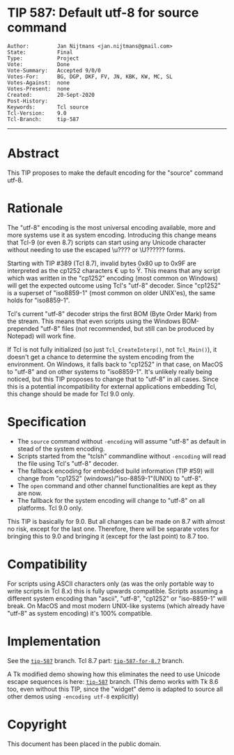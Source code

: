 # TIP 587: Default utf-8 for source command
	Author:         Jan Nijtmans <jan.nijtmans@gmail.com>
	State:          Final
	Type:           Project
	Vote:           Done
	Vote-Summary:   Accepted 9/0/0
	Votes-For:      BG, DGP, DKF, FV, JN, KBK, KW, MC, SL
	Votes-Against:  none
	Votes-Present:  none
	Created:        20-Sept-2020
	Post-History:
	Keywords:       Tcl source
	Tcl-Version:    9.0
	Tcl-Branch:     tip-587
-----

# Abstract

This TIP proposes to make the default encoding for the "source" command utf-8.

# Rationale

The "utf-8" encoding is the most universal encoding available, more and more
systems use it as system encoding. Introducing this change means that
Tcl-9 (or even 8.7) scripts can start using any Unicode character without needing to
use the escaped \\u???? or \\U?????? forms.

Starting with TIP #389 (Tcl 8.7), invalid bytes 0x80 up to 0x9F are interpreted
as the cp1252 characters € up to Ÿ. This means that any script which was
written in the "cp1252" encoding (most common on Windows) will get the
expected outcome using Tcl's "utf-8" decoder. Since "cp1252" is a superset
of "iso8859-1" (most common on older UNIX'es), the same holds for "iso8859-1".

Tcl's current "utf-8" decoder strips the first BOM (Byte Order Mark) from
the stream. This means that even scripts using the Windows BOM-prepended
"utf-8" files (not recommended, but still can be produced by Notepad)
will work fine.

If Tcl is not fully initialized (so just `Tcl_CreateInterp()`, not `Tcl_Main()`),
it doesn't get a chance to determine the system encoding from the environment.
On Windows, it falls back to "cp1252" in that case, on MacOS to "utf-8" and
on other systems to "iso8859-1". It's unlikely really being noticed, but this
TIP proposes to change that to "utf-8" in all cases. Since this is a
potential incompatibility for external applications embedding Tcl, this
change should be made for Tcl 9.0 only.

# Specification

 * The `source` command without `-encoding` will assume "utf-8" as default in
   stead of the system encoding.
 * Scripts started from the "tclsh" commandline without `-encoding` will
   read the file using Tcl's "utf-8" decoder.
 * The fallback encoding for embedded build information (TIP #59) will change
   from "cp1252" (windows)/"iso-8859-1"(UNIX) to "utf-8".
 * The `open` command and other channel functionalities are kept as
   they are now.
 * The fallback for the system encoding will change to "utf-8" on all platforms.
   Tcl 9.0 only.

 This TIP is basically for 9.0. But all changes can be made on 8.7
 with almost no risk, except for the last one. Therefore, there will be
 separate votes for bringing this to 9.0 and bringing it (except for
 the last point) to 8.7 too.

# Compatibility

For scripts using ASCII characters only (as was the only portable way
to write scripts in Tcl 8.x) this is fully upwards compatible. Scripts
assuming a different system encoding than "ascii", "utf-8", "cp1252"
or "iso-8859-1" will break. On MacOS and most modern UNIX-like systems
(which already have "utf-8" as system encoding) it's 100% compatible.

# Implementation

See the [`tip-587`](https://core.tcl-lang.org/tcl/timeline?r=tip-587) branch.
Tcl 8.7 part: [`tip-587-for-8.7`](https://core.tcl-lang.org/tcl/timeline?r=tip-587-for-8.7) branch.

A Tk modified demo showing how this eliminates the need to use Unicode
escape sequences is here: [`tip-587`](https://core.tcl-lang.org/tk/timeline?r=tip-587) branch.
(This demo works with Tk 8.6 too, even without this TIP, since the "widget"
demo is adapted to source all other demos using `-encoding utf-8` explicitly)

# Copyright

This document has been placed in the public domain.
